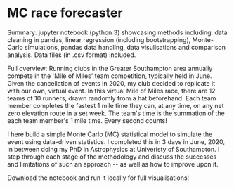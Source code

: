 # MC race forecaster

Summary: jupyter notebook (python 3) showcasing methods including: data cleaning in pandas, linear regression (including bootstrapping), Monte-Carlo simulations, pandas data handling, data visulisations and comparison analysis. Data files (in .csv format) included.

Full overview: Running clubs in the Greater Southampton area annually compete in the 'Mile of Miles' team competition, typically held in June. Given the cancellation of events in 2020, my club decided to replicate it with our own, virtual event. In this virtual Mile of Miles race, there are 12 teams of 10 runners, drawn randomly from a hat beforehand. Each team member completes the fastest 1 mile time they can, at any time, on any net zero elevation route in a set week. The team's time is the summation of the each team member's 1 mile time. Every second counts!

I here build a simple Monte Carlo (MC) statistical model to simulate the event using data-driven statistics. I completed this in 3 days in June, 2020, in between doing my PhD in Astrophysics at Univeristy of Southampton. I step through each stage of the methodology and discuss the successes and limitations of such an approach -- as well as how to improve upon it.

Download the notebook and run it locally for full visualisations!
